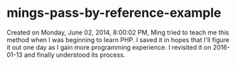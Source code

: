 # mings-pass-by-reference-example

Created on Monday, June 02, 2014, 8:00:02 PM, Ming tried to teach me this method when I was beginning to learn PHP. I saved it in hopes that I'll figure it out one day as I gain more programming experience. I revisited it on 2016-01-13 and finally understood its process.
